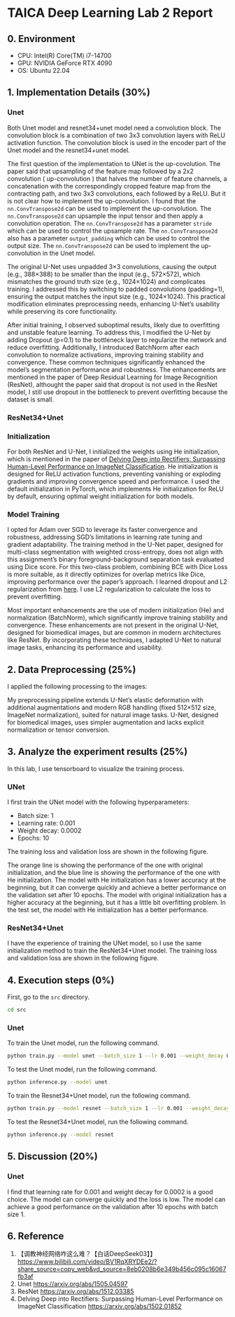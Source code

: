 # TAICA Deep Learning Lab 2 Report

## 0. Environment

- CPU: Intel(R) Core(TM) i7-14700
- GPU: NVIDIA GeForce RTX 4090
- OS: Ubuntu 22.04

## 1. Implementation Details (30%)

### Unet
Both Unet model and resnet34+unet model need a convolution block. The convolution block is a combination of two 3x3 convolution layers with ReLU activation function. The convolution block is used in the encoder part of the Unet model and the resnet34+unet model.

The first question of the implementation to UNet is the up-covolution. The paper said that upsampling of the feature map followed by a 2x2 convolution ( up-convolution ) that halves the number of feature channels, a concatenation with the correspondingly cropped feature map from the contracting path, and two 3x3 convolutions, each followed by a ReLU. But it is not clear how to implement the up-convolution. I found that the `nn.ConvTranspose2d` can be used to implement the up-convolution. The `nn.ConvTranspose2d` can upsample the input tensor and then apply a convolution operation. The `nn.ConvTranspose2d` has a parameter `stride` which can be used to control the upsample rate. The `nn.ConvTranspose2d` also has a parameter `output_padding` which can be used to control the output size. The `nn.ConvTranspose2d` can be used to implement the up-convolution in the Unet model.

The original U-Net uses unpadded 3×3 convolutions, causing the output (e.g., 388×388) to be smaller than the input (e.g., 572×572), which mismatches the ground truth size (e.g., 1024×1024) and complicates training. I addressed this by switching to padded convolutions (padding=1), ensuring the output matches the input size (e.g., 1024×1024). This practical modification eliminates preprocessing needs, enhancing U-Net’s usability while preserving its core functionality.

After initial training, I observed suboptimal results, likely due to overfitting and unstable feature learning. To address this, I modified the U-Net by adding Dropout (p=0.1) to the bottleneck layer to regularize the network and reduce overfitting. Additionally, I introduced BatchNorm after each convolution to normalize activations, improving training stability and convergence. These common techniques significantly enhanced the model’s segmentation performance and robustness. The enhancements are mentioned in the paper of Deep Residual Learning for Image Recognition (ResNet), althought the paper said that dropout is not used in the ResNet model, I still use dropout in the bottleneck to prevent overfitting because the dataset is small.

### ResNet34+Unet

### Initialization

For both ResNet and U-Net, I initialized the weights using He initialization, which is mentioned in the paper of [Delving Deep into Rectifiers: Surpassing Human-Level Performance on ImageNet Classification](https://arxiv.org/abs/1502.01852). He initialization is designed for ReLU activation functions, preventing vanishing or exploding gradients and improving convergence speed and performance. I used the default initialization in PyTorch, which implements He initialization for ReLU by default, ensuring optimal weight initialization for both models.

### Model Training

I opted for Adam over SGD to leverage its faster convergence and robustness, addressing SGD’s limitations in learning rate tuning and gradient adaptability. The training method in the U-Net paper, designed for multi-class segmentation with weighted cross-entropy, does not align with this assignment’s binary foreground-background separation task evaluated using Dice score. For this two-class problem, combining BCE with Dice Loss is more suitable, as it directly optimizes for overlap metrics like Dice, improving performance over the paper’s approach.
I learned dropout and L2 regularization from [here](https://www.bilibili.com/video/BV1RqXRYDEe2/?share_source=copy_web&vd_source=8eb0208b6e349b456c095c16067fb3af). I use L2 regularization to calculate the loss to prevent overfitting.

Most important enhancements are the use of modern initialization (He) and normalization (BatchNorm), which significantly improve training stability and convergence. These enhancements are not present in the original U-Net, designed for biomedical images, but are common in modern architectures like ResNet. By incorporating these techniques, I adapted U-Net to natural image tasks, enhancing its performance and usability.

## 2. Data Preprocessing (25%)

I applied the following processing to the images:



My preprocessing pipeline extends U-Net’s elastic deformation with additional augmentations and modern RGB handling (fixed 512×512 size, ImageNet normalization), suited for natural image tasks. U-Net, designed for biomedical images, uses simpler augmentation and lacks explicit normalization or tensor conversion.


## 3. Analyze the experiment results (25%)

In this lab, I use tensorboard to visualize the training process.

### UNet

I first train the UNet model with the following hyperparameters:

- Batch size: 1
- Learning rate: 0.001
- Weight decay: 0.0002
- Epochs: 10

The training loss and validation loss are shown in the following figure.

The orange line is showing the performance of the one with original initialization, and the blue line is showing the performance of the one with He initialization. The model with He initialization has a lower accuracy at the beginning, but it can converge quickly and achieve a better performance on the validation set after 10 epochs. The model with original initialization has a higher accuracy at the beginning, but it has a little bit overfitting problem. In the test set, the model with He initialization has a better performance.

### ResNet34+Unet

I have the experience of training the UNet model, so I use the same initialization method to train the ResNet34+Unet model. The training loss and validation loss are shown in the following figure.



## 4. Execution steps (0%)

First, go to the `src` directory.

```bash
cd src
```

### Unet

To train the Unet model, run the following command.

```bash
python train.py --model unet --batch_size 1 --lr 0.001 --weight_decay 0.0002 --epochs 10
```

To test the Unet model, run the following command.

```bash
python inference.py --model unet
```

To train the Resnet34+Unet model, run the following command.

```bash
python train.py --model resnet --batch_size 1 --lr 0.001 --weight_decay 0.0002 --epochs 10
```

To test the Resnet34+Unet model, run the following command.

```bash
python inference.py --model resnet
```


## 5. Discussion (20%)

### Unet
I find that learning rate for 0.001 and weight decay for 0.0002 is a good choice. The model can converge quickly and the loss is low. The model can achieve a good performance on the validation after 10 epochs with batch size 1.

## 6. Reference

1. 【调教神经网络咋这么难？【白话DeepSeek03】】 https://www.bilibili.com/video/BV1RqXRYDEe2/?share_source=copy_web&vd_source=8eb0208b6e349b456c095c16067fb3af
2. Unet https://arxiv.org/abs/1505.04597
3. ResNet https://arxiv.org/abs/1512.03385
4. Delving Deep into Rectifiers: Surpassing Human-Level Performance on ImageNet Classification https://arxiv.org/abs/1502.01852
